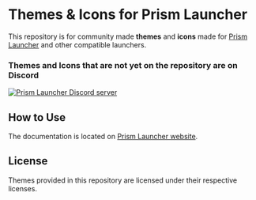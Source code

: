<!--
SPDX-FileCopyrightText: 2022 Sefa Eyeoglu <contact@scrumplex.net>
SPDX-FileCopyrightText: 2022 AshtakaOOf

SPDX-License-Identifier: CC0-1.0
-->

# Themes & Icons  for Prism Launcher 
This repository is for community made **themes** and **icons** made for [Prism Launcher](https://github.com/PrismLauncher/PrismLauncher) and other compatible launchers.

###  **Themes** and **Icons** that are not yet on the repository are on Discord
[![Prism Launcher Discord server](https://discordapp.com/api/guilds/1031648380885147709/widget.png?style=banner2)](https://discord.gg/prismlauncher)

## How to Use
The documentation is located on [Prism Launcher website](https://prismlauncher.org/wiki/getting-started/change-themes/).

## License
Themes provided in this repository are licensed under their respective licenses.
